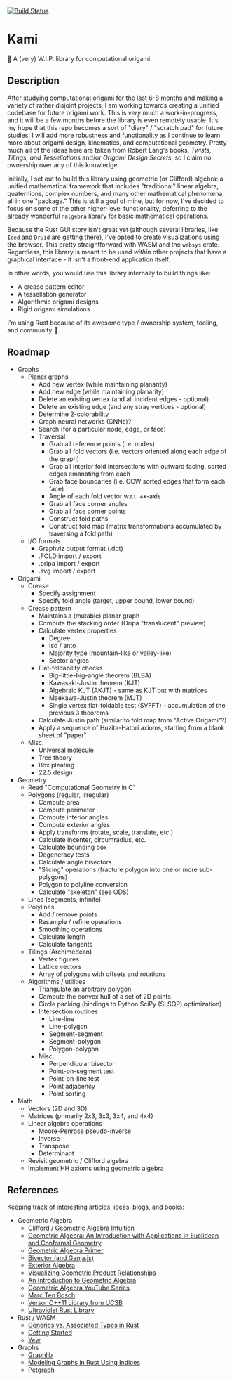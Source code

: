 [![Build Status](https://travis-ci.org/mwalczyk/kami.svg?branch=master)](https://travis-ci.org/github/mwalczyk/kami) 

# Kami

🦢 A (very) W.I.P. library for computational origami.

## Description

After studying computational origami for the last 6-8 months and making a variety of rather disjoint projects, I am working towards creating a unified codebase for future origami work. This is *very* much a work-in-progress, and it will be a few months before the library is even remotely usable. It's my hope that this repo becomes a sort of "diary" / "scratch pad" for future studies: I will add more robustness and functionality as I continue to learn more about origami design, kinematics, and computational geometry. Pretty much all of the ideas here are taken from Robert Lang's books, _Twists, Tilings, and Tessellations_ and/or _Origami Design Secrets_, so I claim no ownership over any of this knowledge. 

Initially, I set out to build this library using geometric (or Clifford) algebra: a unified mathematical framework that includes "traditional" linear algebra, quaternions, complex numbers, and many other mathematical phenomena, all in one "package." This is still a goal of mine, but for now, I've decided to focus on some of the other higher-level functionality, deferring to the already wonderful `nalgebra` library for basic mathematical operations.

Because the Rust GUI story isn't great yet (although several libraries, like `Iced` and `Druid` are getting there), I've opted to create visualizations using the browser. This pretty straightforward with WASM and the `websys` crate. Regardless, this library is meant to be used _within_ other projects that have a graphical interface - it isn't a front-end application itself. 

In other words, you would use this library internally to build things like:
- A crease pattern editor
- A tessellation generator
- Algorithmic origami designs
- Rigid origami simulations

I'm using Rust because of its awesome type / ownership system, tooling, and community 🦀. 

## Roadmap

- Graphs
  - Planar graphs
    - Add new vertex (while maintaining planarity)
    - Add new edge (while maintaining planarity)
    - Delete an existing vertex (and all incident edges - optional)
    - Delete an existing edge (and any stray vertices - optional)
    - Determine 2-colorability
    - Graph neural networks (GNNs)?
    - Search (for a particular node, edge, or face)
    - Traversal
      - Grab all reference points (i.e. nodes)
      - Grab all fold vectors (i.e. vectors oriented along each edge of the graph)
      - Grab all interior fold intersections with outward facing, sorted edges emanating from each
      - Grab face boundaries (i.e. CCW sorted edges that form each face)
      - Angle of each fold vector w.r.t. +x-axis
      - Grab all face corner angles
      - Grab all face corner points
      - Construct fold paths
      - Construct fold map (matrix transformations accumulated by traversing a fold path)
  - I/O formats
    - Graphviz output format (.dot)
    - .FOLD import / export
    - .oripa import / export
    - .svg import / export
- Origami
  - Crease
    - Specify assignment
    - Specify fold angle (target, upper bound, lower bound)
  - Crease pattern
    - Maintains a (mutable) planar graph
    - Compute the stacking order (Oripa "translucent" preview)
    - Calculate vertex properties
      - Degree
      - Iso / anto
      - Majority type (mountain-like or valley-like)
      - Sector angles
    - Flat-foldability checks
      - Big-little-big-angle theorem (BLBA)
      - Kawasaki-Justin theorem (KJT)
      - Algebraic KJT (AKJT) - same as KJT but with matrices
      - Maekawa-Justin theorem (MJT)
      - Single vertex flat-foldable test (SVFFT) - accumulation of the previous 3 theorems
    - Calculate Justin path (similar to fold map from "Active Origami"?)
    - Apply a sequence of Huzita-Hatori axioms, starting from a blank sheet of "paper"
  - Misc.
    - Universal molecule
    - Tree theory
    - Box pleating
    - 22.5 design
- Geometry
  - Read "Computational Geometry in C" 
  - Polygons (regular, irregular)
    - Compute area
    - Compute perimeter
    - Compute interior angles
    - Compute exterior angles
    - Apply transforms (rotate, scale, translate, etc.)
    - Calculate incenter, circumradius, etc.
    - Calculate bounding box
    - Degeneracy tests
    - Calculate angle bisectors
    - "Slicing" operations (fracture polygon into one or more sub-polygons)
    - Polygon to polyline conversion
    - Calculate "skeleton" (see ODS)
  - Lines (segments, infinite)
  - Polylines
    - Add / remove points
    - Resample / refine operations
    - Smoothing operations
    - Calculate length
    - Calculate tangents
  - Tilings (Archimedean)
    - Vertex figures
    - Lattice vectors
    - Array of polygons with offsets and rotations
  - Algorithms / utilities
    - Triangulate an arbitrary polygon
    - Compute the convex hull of a set of 2D points
    - Circle packing (bindings to Python SciPy (SLSQP) optimization)
    - Intersection routines
      - Line-line
      - Line-polygon
      - Segment-segment
      - Segment-polygon
      - Polygon-polygon
    - Misc.
      - Perpendicular bisector
      - Point-on-segment test
      - Point-on-line test
      - Point adjacency 
      - Point sorting
- Math
  - Vectors (2D and 3D)
  - Matrices (primarily 2x3, 3x3, 3x4, and 4x4)
  - Linear algebra operations
    - Moore-Penrose pseudo-inverse
    - Inverse
    - Transpose
    - Determinant
  - Revisit geometric / Clifford algebra 
  - Implement HH axioms using geometric algebra
    
## References

Keeping track of interesting articles, ideas, blogs, and books:

- Geometric Algebra
  - [Clifford / Geometric Algebra Intuition](https://www.euclideanspace.com/maths/algebra/clifford/index.htm)
  - [Geometric Algebra: An Introduction with Applications in Euclidean and Conformal Geometry](https://scholarworks.sjsu.edu/cgi/viewcontent.cgi?article=7943&context=etd_theses)
  - [Geometric Algebra Primer](http://www.jaapsuter.com/geometric-algebra.pdf)
  - [Bivector (and Ganja.js)](https://bivector.net/doc.html)
  - [Exterior Algebra](https://en.wikipedia.org/wiki/Exterior_algebra)
  - [Visualizing Geometric Product Relationships](https://www.shapeoperator.com/2019/01/07/relating-dot-wedge/)
  - [An Introduction to Geometric Algebra](https://bitworking.org/news/ga/2d/)
  - [Geometric Algebra YouTube Series](https://www.youtube.com/playlist?list=PLpzmRsG7u_gqaTo_vEseQ7U8KFvtiJY4K).
  - [Marc Ten Bosch](https://marctenbosch.com/quaternions/code.htm)
  - [Versor C++11 Library from UCSB](http://versor.mat.ucsb.edu/)
  - [Ultraviolet Rust Library](https://github.com/termhn/ultraviolet)
- Rust / WASM
  - [Generics vs. Associated Types in Rust](https://stackoverflow.com/questions/32059370/when-is-it-appropriate-to-use-an-associated-type-versus-a-generic-type)
  - [Getting Started](https://dev.to/sendilkumarn/rust-and-webassembly-for-the-masses-wasm-pack-3d6p)
  - [Yew](https://yew.rs/docs/)
- Graphs
  - [Graphlib](https://github.com/purpleprotocol/graphlib)
  - [Modeling Graphs in Rust Using Indices](http://smallcultfollowing.com/babysteps/blog/2015/04/06/modeling-graphs-in-rust-using-vector-indices/)
  - [Petgraph](https://github.com/petgraph/petgraph)